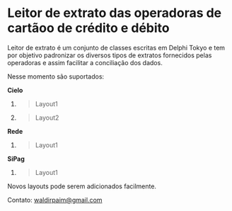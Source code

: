 ﻿# Leitor de extrato das operadoras de cartãoo de crédito e débito

Leitor de extrato é um conjunto de classes escritas em Delphi Tokyo e tem por objetivo padronizar os diversos tipos de extratos fornecidos pelas operadoras e assim facilitar a conciliação dos dados.

Nesse momento são suportados:

**Cielo**

 1. >Layout1
 2. >Layout2
				
**Rede**

 1. >Layout1

**SiPag**

 1. >Layout1

Novos layouts pode serem adicionados facilmente.

Contato:
waldirpaim@gmail.com